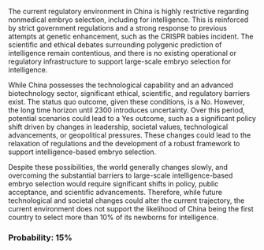 The current regulatory environment in China is highly restrictive regarding nonmedical embryo selection, including for intelligence. This is reinforced by strict government regulations and a strong response to previous attempts at genetic enhancement, such as the CRISPR babies incident. The scientific and ethical debates surrounding polygenic prediction of intelligence remain contentious, and there is no existing operational or regulatory infrastructure to support large-scale embryo selection for intelligence. 

While China possesses the technological capability and an advanced biotechnology sector, significant ethical, scientific, and regulatory barriers exist. The status quo outcome, given these conditions, is a No. However, the long time horizon until 2300 introduces uncertainty. Over this period, potential scenarios could lead to a Yes outcome, such as a significant policy shift driven by changes in leadership, societal values, technological advancements, or geopolitical pressures. These changes could lead to the relaxation of regulations and the development of a robust framework to support intelligence-based embryo selection.

Despite these possibilities, the world generally changes slowly, and overcoming the substantial barriers to large-scale intelligence-based embryo selection would require significant shifts in policy, public acceptance, and scientific advancements. Therefore, while future technological and societal changes could alter the current trajectory, the current environment does not support the likelihood of China being the first country to select more than 10% of its newborns for intelligence.

### Probability: 15%